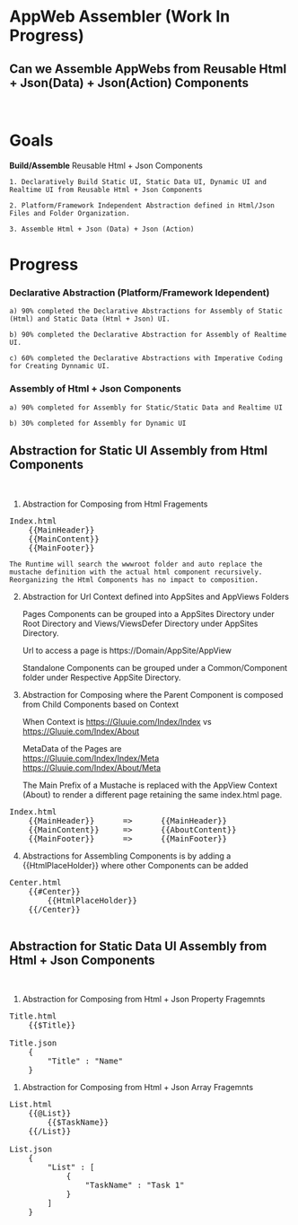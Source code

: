 # AppWeb Assembler (Work In Progress)

## Can we **Assemble AppWebs** from Reusable Html + Json(Data) + Json(Action) Components

<br/>

# Goals

**Build/Assemble** Reusable Html + Json Components

    1. Declaratively Build Static UI, Static Data UI, Dynamic UI and Realtime UI from Reusable Html + Json Components

    2. Platform/Framework Independent Abstraction defined in Html/Json Files and Folder Organization.

    3. Assemble Html + Json (Data) + Json (Action) 

# Progress

### **Declarative Abstraction** (Platform/Framework Idependent)

    a) 90% completed the Declarative Abstractions for Assembly of Static (Html) and Static Data (Html + Json) UI.

    b) 90% completed the Declarative Abstraction for Assembly of Realtime UI.

    c) 60% completed the Declarative Abstractions with Imperative Coding for Creating Dynnamic UI.

### **Assembly** of Html + Json Components

    a) 90% completed for Assembly for Static/Static Data and Realtime UI

    b) 30% completed for Assembly for Dynamic UI

## Abstraction for Static UI Assembly from Html Components

<br/>

1. Abstraction for Composing from Html Fragements

<pre>
Index.html
    {{MainHeader}}    
    {{MainContent}}
    {{MainFooter}}
</pre>

    The Runtime will search the wwwroot folder and auto replace the mustache definition with the actual html component recursively. Reorganizing the Html Components has no impact to composition.

2. Abstraction for Url Context defined into AppSites and AppViews Folders

    Pages Components can be grouped into a AppSites Directory under Root Directory and Views/ViewsDefer Directory under AppSites Directory.

    Url to access a page is https://Domain/AppSite/AppView

    Standalone Components can be grouped under a Common/Component folder under Respective AppSite Directory.

3. Abstraction for Composing where the Parent Component is composed from Child Components based on Context

    When Context is https://Gluuie.com/Index/Index vs https://Gluuie.com/Index/About

    MetaData of the Pages are    
    https://Gluuie.com/Index/Index/Meta    
    https://Gluuie.com/Index/About/Meta

    The Main Prefix of a Mustache is replaced with the AppView Context (About) to render a different page retaining the same index.html page.

<pre>
Index.html
    {{MainHeader}}      =>      {{MainHeader}}
    {{MainContent}}     =>      {{AboutContent}} 
    {{MainFooter}}      =>      {{MainFooter}}
</pre>

4. Abstractions for Assembling Components is by adding a {{HtmlPlaceHolder}} where other Components can be added

<pre>
Center.html
    {{#Center}}      
        {{HtmlPlaceHolder}}
    {{/Center}}      

</pre>

## Abstraction for Static Data UI Assembly from Html + Json Components

<br/>

1. Abstraction for Composing from Html + Json Property Fragemnts

<pre>
Title.html
    {{$Title}}

Title.json
    {
        "Title" : "Name"
    }
</pre>

1. Abstraction for Composing from Html + Json Array Fragemnts

<pre>
List.html
    {{@List}}
        {{$TaskName}}
    {{/List}}

List.json
    {
        "List" : [
            {
                "TaskName" : "Task 1"
            }
        ]
    }
</pre>

